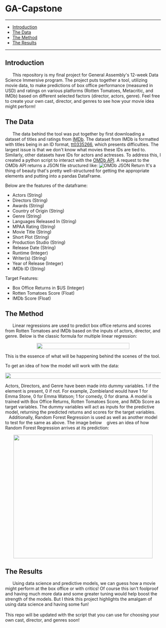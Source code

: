 # GA-Capstone

---

- [Introduction](#introduction)
- [The Data](#data)
- [The Method](#method)
- [The Results](#result)
---

<a id="introduction"></a>
## Introduction

&nbsp;&nbsp;&nbsp;&nbsp;&nbsp; This repository is my final project for General Assembly's 12-week Data Science Immersive program. The project puts together a tool, utilizing movie data, to make predictions of box office performance (measured in USD) and ratings on various platforms (Rotten Tomatoes, Metacritic, and IMDb) based on different selected factors (director, actors, genre). 
Feel free to create your own cast, director, and genres to see how your movie idea might perform!

<a id="data"></a>
## The Data

&nbsp;&nbsp;&nbsp;&nbsp;&nbsp; The data behind the tool was put together by first downloading a dataset of titles and ratings from [IMDb](https://www.imdb.com/interfaces/). The dataset from IMDb is formatted with titles being in an ID format, [tt0335266](http://www.imdb.com/title/tt0335266/), which presents difficulties. The largest issue is that we don't know what movies these IDs are tied to. Similarly, other datasets have IDs for actors and actresses. To address this, I created a python script to interact with the [OMDb API](http://www.omdbapi.com/). A request to the OMDb API returns a JSON file structured like: ![OMDb JSON Return](https://github.com/HIanMartinez/GA-Capstone/blob/master/assets/Screen%20Shot%202018-04-06%20at%201.00.06%20PM.png)
It's a thing of beauty that's pretty well-structured for getting the appropriate elements and putting into a pandas DataFrame. 

Below are the features of the dataframe:
* Actors (String)
* Directors (String)
* Awards (String) 
* Country of Origin (String)
* Genre (String)
* Languages Released In (String)
* MPAA Rating (String)
* Movie Title (String)
* Short Plot (String)
* Production Studio (String)
* Release Date (String)
* Runtime (Integer)
* Writer(s) (String)
* Year of Release (Integer)
* IMDb ID (String)

Target Features:
* Box Office Returns in $US (Integer)
* Rotten Tomatoes Score (Float)
* IMDb Score (Float)

<a id="method"></a>
## The Method

&nbsp;&nbsp;&nbsp;&nbsp;&nbsp; Linear regressions are used to predict box office returns and scores from Rotten Tomatoes and IMDb based on the inputs of actors, director, and genre. Below is the classic formula for multiple linear regression:
<p align="center">
<img width="300" height="20" src="https://github.com/HIanMartinez/GA-Capstone/blob/master/assets/CodeCogsEqn.png">
</p>
This is the essence of what will be happening behind the scenes of the tool. 

To get an idea of how the model will work with the data:
<p align="center">
<img width="600" height="20" src="https://github.com/HIanMartinez/GA-Capstone/blob/master/assets/CodeCogsEqnWords.png">
</p>
Actors, Directors, and Genre have been made into dummy variables. 1 if the element is present, 0 if not. For example, Zombieland would have 1 for Emma Stone, 0 for Emma Watson; 1 for comedy, 0 for drama. A model is trained with Box Office Returns, Rotten Tomatoes Score, and IMDb Score as target variables. The dummy variables will act as inputs for the predictive model, returning the predicted returns and scores for the target variables.
<br>
&nbsp;&nbsp;&nbsp;Additionally, Random Forest Regression is used as well as another model to test for the same as above. The image below &nbsp;&nbsp;&nbsp;gives an idea of how Random Forest Regression arrives at its prediction:

<p align="center">
<img width="450" height="400" src="https://github.com/HIanMartinez/GA-Capstone/blob/master/assets/randomforestimg.png">
</p>

<a id="result"></a>
## The Results

&nbsp;&nbsp;&nbsp;&nbsp;&nbsp; Using data science and predictive models, we can guess how a movie might perform at the box office or with critics! Of course this isn't foolproof and having much more data and some greater tuning would help boost the strength of the models. But I think this project highlights the amalgam of using data science and having some fun! <br><br>
This repo will be updated with the script that you can use for choosing your own cast, director, and genres soon!
